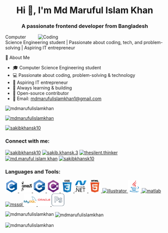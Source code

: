 <h1 align="center">Hi 👋, I'm Md Maruful Islam Khan</h1>
<h3 align="center">A passionate frontend developer from Bangladesh</h3>
<img align="right" alt="Coding" width="400" src="https://thumbs.gfycat.com/ColorlessBitesizedKob-max-1mb.gif">


Computer Science Engineering student | Passionate about coding, tech, and problem-solving | Aspiring IT entrepreneur

🚀 About Me  
- 🎓 Computer Science Engineering student  
- 💻 Passionate about coding, problem-solving & technology  
- 🚀 Aspiring IT entrepreneur  
- 🌱 Always learning & building  
- 🔗 Open-source contributor
- 📧 Email: mdmarufulislamkhan1@gmail.com 

<p align="left"> <img src="https://komarev.com/ghpvc/?username=mdmarufulislamkhan&label=Profile%20views&color=0e75b6&style=flat" alt="mdmarufulislamkhan" /> </p>

<p align="left"> <a href="https://github.com/ryo-ma/github-profile-trophy"><img src="https://github-profile-trophy.vercel.app/?username=mdmarufulislamkhan" alt="mdmarufulislamkhan" /></a> </p>

<p align="left"> <a href="https://twitter.com/sakibkhansk10" target="blank"><img src="https://img.shields.io/twitter/follow/sakibkhansk10?logo=twitter&style=for-the-badge" alt="sakibkhansk10" /></a> </p>

<h3 align="left">Connect with me:</h3>
<p align="left">
<a href="https://twitter.com/sakibkhansk10" target="blank"><img align="center" src="https://raw.githubusercontent.com/rahuldkjain/github-profile-readme-generator/master/src/images/icons/Social/twitter.svg" alt="sakibkhansk10" height="30" width="40" /></a>
<a href="https://fb.com/sakib.khansk.3" target="blank"><img align="center" src="https://raw.githubusercontent.com/rahuldkjain/github-profile-readme-generator/master/src/images/icons/Social/facebook.svg" alt="sakib.khansk.3" height="30" width="40" /></a>
<a href="https://instagram.com/thesilent.thinker" target="blank"><img align="center" src="https://raw.githubusercontent.com/rahuldkjain/github-profile-readme-generator/master/src/images/icons/Social/instagram.svg" alt="thesilent.thinker" height="30" width="40" /></a>
<a href="https://www.youtube.com/c/md.maruful islam khan" target="blank"><img align="center" src="https://raw.githubusercontent.com/rahuldkjain/github-profile-readme-generator/master/src/images/icons/Social/youtube.svg" alt="md.maruful islam khan" height="30" width="40" /></a>
<a href="https://discord.gg/sakibkhansk10" target="blank"><img align="center" src="https://raw.githubusercontent.com/rahuldkjain/github-profile-readme-generator/master/src/images/icons/Social/discord.svg" alt="sakibkhansk10" height="30" width="40" /></a>
</p>

<h3 align="left">Languages and Tools:</h3>
<p align="left"> <a href="https://www.cprogramming.com/" target="_blank" rel="noreferrer"> <img src="https://raw.githubusercontent.com/devicons/devicon/master/icons/c/c-original.svg" alt="c" width="40" height="40"/> </a> <a href="https://canvasjs.com" target="_blank" rel="noreferrer"> <img src="https://raw.githubusercontent.com/Hardik0307/Hardik0307/master/assets/canvasjs-charts.svg" alt="canvasjs" width="40" height="40"/> </a> <a href="https://www.w3schools.com/cpp/" target="_blank" rel="noreferrer"> <img src="https://raw.githubusercontent.com/devicons/devicon/master/icons/cplusplus/cplusplus-original.svg" alt="cplusplus" width="40" height="40"/> </a> <a href="https://www.w3schools.com/cs/" target="_blank" rel="noreferrer"> <img src="https://raw.githubusercontent.com/devicons/devicon/master/icons/csharp/csharp-original.svg" alt="csharp" width="40" height="40"/> </a> <a href="https://www.w3schools.com/css/" target="_blank" rel="noreferrer"> <img src="https://raw.githubusercontent.com/devicons/devicon/master/icons/css3/css3-original-wordmark.svg" alt="css3" width="40" height="40"/> </a> <a href="https://dotnet.microsoft.com/" target="_blank" rel="noreferrer"> <img src="https://raw.githubusercontent.com/devicons/devicon/master/icons/dot-net/dot-net-original-wordmark.svg" alt="dotnet" width="40" height="40"/> </a> <a href="https://www.w3.org/html/" target="_blank" rel="noreferrer"> <img src="https://raw.githubusercontent.com/devicons/devicon/master/icons/html5/html5-original-wordmark.svg" alt="html5" width="40" height="40"/> </a> <a href="https://www.adobe.com/in/products/illustrator.html" target="_blank" rel="noreferrer"> <img src="https://www.vectorlogo.zone/logos/adobe_illustrator/adobe_illustrator-icon.svg" alt="illustrator" width="40" height="40"/> </a> <a href="https://www.java.com" target="_blank" rel="noreferrer"> <img src="https://raw.githubusercontent.com/devicons/devicon/master/icons/java/java-original.svg" alt="java" width="40" height="40"/> </a> <a href="https://www.mathworks.com/" target="_blank" rel="noreferrer"> <img src="https://upload.wikimedia.org/wikipedia/commons/2/21/Matlab_Logo.png" alt="matlab" width="40" height="40"/> </a> <a href="https://www.microsoft.com/en-us/sql-server" target="_blank" rel="noreferrer"> <img src="https://www.svgrepo.com/show/303229/microsoft-sql-server-logo.svg" alt="mssql" width="40" height="40"/> </a> <a href="https://www.mysql.com/" target="_blank" rel="noreferrer"> <img src="https://raw.githubusercontent.com/devicons/devicon/master/icons/mysql/mysql-original-wordmark.svg" alt="mysql" width="40" height="40"/> </a> <a href="https://www.oracle.com/" target="_blank" rel="noreferrer"> <img src="https://raw.githubusercontent.com/devicons/devicon/master/icons/oracle/oracle-original.svg" alt="oracle" width="40" height="40"/> </a> <a href="https://www.photoshop.com/en" target="_blank" rel="noreferrer"> <img src="https://raw.githubusercontent.com/devicons/devicon/master/icons/photoshop/photoshop-line.svg" alt="photoshop" width="40" height="40"/> </a> </p>

<p><img align="left" src="https://github-readme-stats.vercel.app/api/top-langs?username=mdmarufulislamkhan&show_icons=true&locale=en&layout=compact" alt="mdmarufulislamkhan" /></p>

<p>&nbsp;<img align="center" src="https://github-readme-stats.vercel.app/api?username=mdmarufulislamkhan&show_icons=true&locale=en" alt="mdmarufulislamkhan" /></p>

<p><img align="center" src="https://github-readme-streak-stats.herokuapp.com/?user=mdmarufulislamkhan&" alt="mdmarufulislamkhan" /></p>
